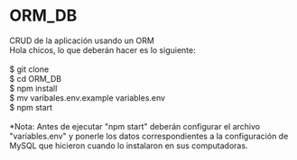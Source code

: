 # ORM_DB <br>
CRUD de la aplicación usando un ORM <br>
Hola chicos, lo que deberán hacer es lo siguiente: <br>
<br>
$ git clone <br>
$ cd ORM_DB <br>
$ npm install <br>
$ mv varibales.env.example variables.env <br>
$ npm start <br>
<br>
*Nota: Antes de ejecutar "npm start" deberán configurar el archivo "variables.env"
y ponerle los datos correspondientes a la configuración de MySQL que hicieron cuando 
lo instalaron en sus computadoras.
